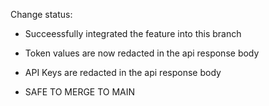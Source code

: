 Change status: 

- Succeessfully integrated the feature into this branch
- Token values are now redacted in the api response body
- API Keys are redacted in the api response body

- SAFE TO MERGE TO MAIN
